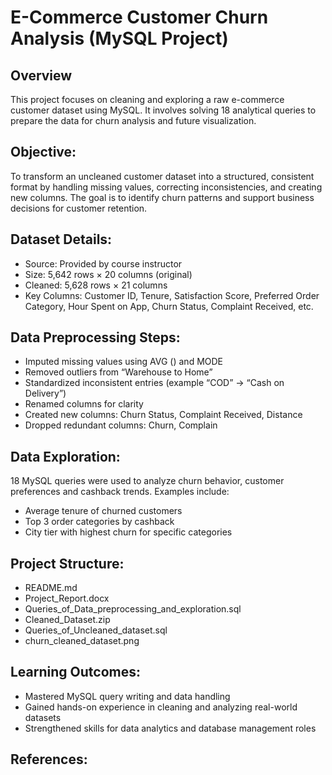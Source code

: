 #  E-Commerce Customer Churn Analysis (MySQL Project)

##  Overview 
This project focuses on cleaning and exploring a raw e-commerce customer dataset using MySQL.
It involves solving 18 analytical queries to prepare the data for churn analysis and future visualization.

## Objective:
To transform an uncleaned customer dataset into a structured, consistent format by handling missing values, 
correcting inconsistencies, and creating new columns. 
The goal is to identify churn patterns and support business decisions for customer retention.

##  Dataset Details:
-	Source: Provided by course instructor
-	Size: 5,642 rows × 20 columns (original)
-	Cleaned: 5,628 rows × 21 columns
-	Key Columns: Customer ID, Tenure, Satisfaction Score, Preferred Order Category,
  Hour Spent on App, Churn Status, Complaint Received, etc.

##  Data Preprocessing Steps:
-	Imputed missing values using AVG () and MODE
-	Removed outliers from “Warehouse to Home”
-	Standardized inconsistent entries (example “COD” → “Cash on Delivery”)
-	Renamed columns for clarity
-	Created new columns: Churn Status, Complaint Received, Distance
-	Dropped redundant columns: Churn, Complain

##  Data Exploration:
18 MySQL queries were used to analyze churn behavior, 
customer preferences and cashback trends.
Examples include:
- Average tenure of churned customers
- Top 3 order categories by cashback
-	City tier with highest churn for specific categories

##  Project Structure:
- README.md
- Project_Report.docx
- Queries_of_Data_preprocessing_and_exploration.sql
- Cleaned_Dataset.zip
- Queries_of_Uncleaned_dataset.sql
- churn_cleaned_dataset.png

##  Learning Outcomes:
-	Mastered MySQL query writing and data handling
- Gained hands-on experience in cleaning and analyzing real-world datasets
-	Strengthened skills for data analytics and database management roles

##  References:






